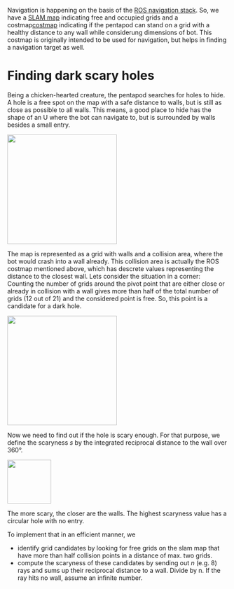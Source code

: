 Navigation is happening on the basis of the [ROS navigation stack](http://wiki.ros.org/navigation). So, we have a [SLAM map](http://wiki.ros.org/hector_slam) indicating free and occupied grids and a costmap[costmap](http://wiki.ros.org/costmap_2d) indicating if the pentapod can stand on a grid with a healthy distance to any wall while considerung dimensions of bot. This costmap is originally intended to be used for navigation, but helps in finding a navigation target as well.


# Finding dark scary holes

Being a chicken-hearted creature, the pentapod searches for holes to hide. A hole is a free spot on the map with a safe distance to walls, but is still as close as possible to all walls. This means, a good place to hide has the shape of an U where the bot can navigate to, but is surrounded by walls besides a small entry. 

<img width="250"  src="../images/navigation-find-dark-holes-candidates.png"/>  

The map is represented as a grid with walls and a collision area, where the bot would crash into a wall already. This collision area is actually the ROS costmap mentioned above, which has descrete values representing the distance to the closest wall. Lets consider the situation in a corner: Counting the number of grids around the pivot point that are either close or already in collision with a wall gives more than half of the total number of grids (12 out of 21) and the considered point is free. So, this point is a candidate for a dark hole. 

<img width=250  src="../images/navigation-find-dark-holes.png"/>  

Now we need to find out if the hole is scary enough. For that purpose, we define the scaryness *s* by the integrated reciprocal distance to the wall over 360°.  

<img width="100"  src="../images/scaryness-formula.png"/>  

The more scary, the closer are the walls. The highest scaryness value has a circular hole with no entry.

To implement that in an efficient manner, we
* identify grid candidates by looking for free grids on the slam map that have more than half collision points in a distance of max. two grids.
* compute the scaryness of these candidates by sending out *n* (e.g. 8) rays and sums up their reciprocal distance to a wall. Divide by n. If the ray hits no wall, assume an infinite number.
